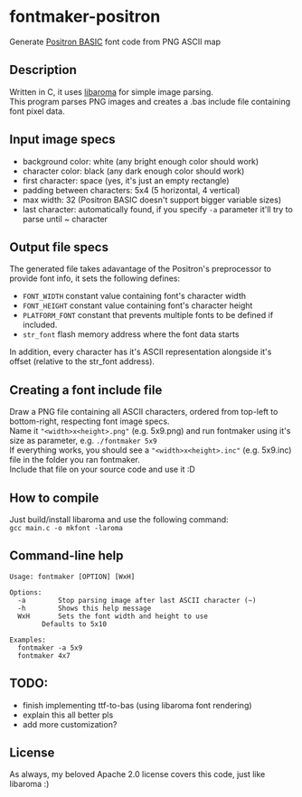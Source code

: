 # fontmaker-positron
Generate [Positron BASIC](https://sites.google.com/view/rosetta-tech/home) font code from PNG ASCII map
## Description
Written in C, it uses [libaroma](https://github.com/MLXProjects/libaroma) for simple image parsing.  
This program parses PNG images and creates a .bas include file containing font pixel data.  
## Input image specs
- background color: white (any bright enough color should work)
- character color: black (any dark enough color should work)
- first character: space (yes, it's just an empty rectangle)
- padding between characters: 5x4 (5 horizontal, 4 vertical)
- max width: 32 (Positron BASIC doesn't support bigger variable sizes)
- last character: automatically found, if you specify `-a` parameter it'll try to parse until ~ character
## Output file specs
The generated file takes adavantage of the Positron's preprocessor to provide font info, it sets the following defines:  
- `FONT_WIDTH` constant value containing font's character width
- `FONT_HEIGHT` constant value containing font's character height
- `PLATFORM_FONT` constant that prevents multiple fonts to be defined if included.
- `str_font` flash memory address where the font data starts

In addition, every character has it's ASCII representation alongside it's offset (relative to the str_font address).
## Creating a font include file
Draw a PNG file containing all ASCII characters, ordered from top-left to bottom-right, respecting font image specs.  
Name it `"<width>x<height>.png"` (e.g. 5x9.png) and run fontmaker using it's size as parameter, e.g. `./fontmaker 5x9`  
If everything works, you should see a `"<width>x<height>.inc"` (e.g. 5x9.inc) file in the folder you ran fontmaker.  
Include that file on your source code and use it :D  
## How to compile
Just build/install libaroma and use the following command:  
`gcc main.c -o mkfont -laroma`
## Command-line help
```
Usage: fontmaker [OPTION] [WxH]

Options:
  -a		Stop parsing image after last ASCII character (~)
  -h		Shows this help message
  WxH		Sets the font width and height to use
		Defaults to 5x10

Examples:
  fontmaker -a 5x9
  fontmaker 4x7
```
## TODO:
- finish implementing ttf-to-bas (using libaroma font rendering)
- explain this all better pls
- add more customization?
## License
As always, my beloved Apache 2.0 license covers this code, just like libaroma :)
